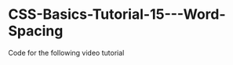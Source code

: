 CSS-Basics-Tutorial-15---Word-Spacing
=====================================

Code for the following video tutorial
